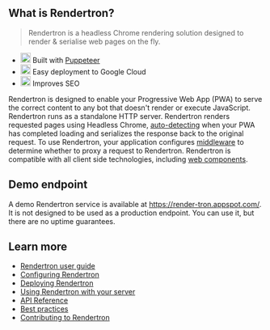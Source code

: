## What is Rendertron?

> Rendertron is a headless Chrome rendering solution designed to render &
> serialise web pages on the fly.

- <a href="#"><img alt="hammer" class="emoji" src="https://github.githubassets.com/images/icons/emoji/unicode/1f528.png" height="20" width="20"></a>
  Built with [Puppeteer](https://github.com/GoogleChrome/puppeteer)
- <a href="#"><img alt="cloud" class="emoji" src="https://github.githubassets.com/images/icons/emoji/unicode/2601.png" height="20" width="20"></a>
  Easy deployment to Google Cloud
- <a href="#"><img alt="mag" class="emoji" src="https://github.githubassets.com/images/icons/emoji/unicode/1f50d.png" height="20" width="20"></a>
  Improves SEO

Rendertron is designed to enable your Progressive Web App (PWA) to serve the
correct content to any bot that doesn't render or execute JavaScript. Rendertron
runs as a standalone HTTP server. Rendertron renders requested pages using
Headless Chrome, [auto-detecting](#auto-detecting-loading-function) when your
PWA has completed loading and serializes the response back to the original
request. To use Rendertron, your application configures
[middleware](#middleware) to determine whether to proxy a request to Rendertron.
Rendertron is compatible with all client side technologies, including
[web components](#web-components).

## Demo endpoint

A demo Rendertron service is available at https://render-tron.appspot.com/. It
is not designed to be used as a production endpoint. You can use it, but there
are no uptime guarantees.

## Learn more

- [Rendertron user guide](users-guide)
- [Configuring Rendertron](configure)
- [Deploying Rendertron](deploy)
- [Using Rendertron with your server](server-setup)
- [API Reference](api-reference)
- [Best practices](best_practices)
- [Contributing to Rendertron](https://github.com/GoogleChrome/rendertron/blob/master/CONTRIBUTING.md)
